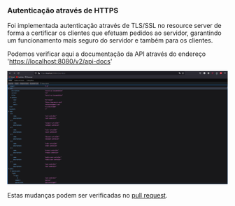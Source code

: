 ### Autenticação através de HTTPS

Foi implementada autenticação através de TLS/SSL no resource server de forma a certificar os clientes que efetuam pedidos ao servidor, garantindo um funcionamento mais seguro do servidor e também para os clientes.

Podemos verificar aqui a documentação da API através do endereço '[https://localhost:8080/v2/api-docs](https://localhost:8080/v2/api-docs)'

![Https](../docs/ApiDocsOverHTTPS.png)

Estas mudanças podem ser verificadas no [pull request](https://github.com/DInacio02/desofs2024_M1B_6/pull/33).
